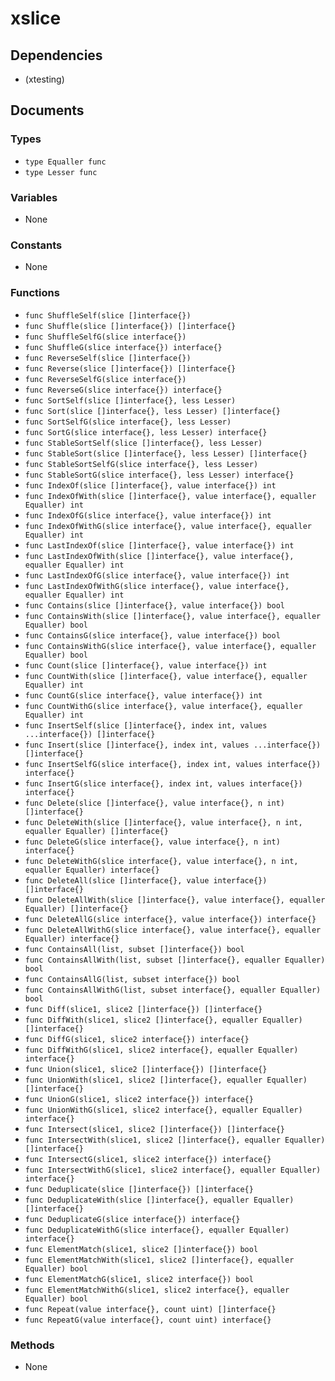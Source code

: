 # xslice

## Dependencies

+ (xtesting)

## Documents

### Types

+ `type Equaller func`
+ `type Lesser func`

### Variables

+ None

### Constants

+ None

### Functions

+ `func ShuffleSelf(slice []interface{})`
+ `func Shuffle(slice []interface{}) []interface{}`
+ `func ShuffleSelfG(slice interface{})`
+ `func ShuffleG(slice interface{}) interface{}`
+ `func ReverseSelf(slice []interface{})`
+ `func Reverse(slice []interface{}) []interface{}`
+ `func ReverseSelfG(slice interface{})`
+ `func ReverseG(slice interface{}) interface{}`
+ `func SortSelf(slice []interface{}, less Lesser)`
+ `func Sort(slice []interface{}, less Lesser) []interface{}`
+ `func SortSelfG(slice interface{}, less Lesser)`
+ `func SortG(slice interface{}, less Lesser) interface{}`
+ `func StableSortSelf(slice []interface{}, less Lesser)`
+ `func StableSort(slice []interface{}, less Lesser) []interface{}`
+ `func StableSortSelfG(slice interface{}, less Lesser)`
+ `func StableSortG(slice interface{}, less Lesser) interface{}`
+ `func IndexOf(slice []interface{}, value interface{}) int`
+ `func IndexOfWith(slice []interface{}, value interface{}, equaller Equaller) int`
+ `func IndexOfG(slice interface{}, value interface{}) int`
+ `func IndexOfWithG(slice interface{}, value interface{}, equaller Equaller) int`
+ `func LastIndexOf(slice []interface{}, value interface{}) int`
+ `func LastIndexOfWith(slice []interface{}, value interface{}, equaller Equaller) int`
+ `func LastIndexOfG(slice interface{}, value interface{}) int`
+ `func LastIndexOfWithG(slice interface{}, value interface{}, equaller Equaller) int`
+ `func Contains(slice []interface{}, value interface{}) bool`
+ `func ContainsWith(slice []interface{}, value interface{}, equaller Equaller) bool`
+ `func ContainsG(slice interface{}, value interface{}) bool`
+ `func ContainsWithG(slice interface{}, value interface{}, equaller Equaller) bool`
+ `func Count(slice []interface{}, value interface{}) int`
+ `func CountWith(slice []interface{}, value interface{}, equaller Equaller) int`
+ `func CountG(slice interface{}, value interface{}) int`
+ `func CountWithG(slice interface{}, value interface{}, equaller Equaller) int`
+ `func InsertSelf(slice []interface{}, index int, values ...interface{}) []interface{}`
+ `func Insert(slice []interface{}, index int, values ...interface{}) []interface{}`
+ `func InsertSelfG(slice interface{}, index int, values interface{}) interface{}`
+ `func InsertG(slice interface{}, index int, values interface{}) interface{}`
+ `func Delete(slice []interface{}, value interface{}, n int) []interface{}`
+ `func DeleteWith(slice []interface{}, value interface{}, n int, equaller Equaller) []interface{}`
+ `func DeleteG(slice interface{}, value interface{}, n int) interface{}`
+ `func DeleteWithG(slice interface{}, value interface{}, n int, equaller Equaller) interface{}`
+ `func DeleteAll(slice []interface{}, value interface{}) []interface{}`
+ `func DeleteAllWith(slice []interface{}, value interface{}, equaller Equaller) []interface{}`
+ `func DeleteAllG(slice interface{}, value interface{}) interface{}`
+ `func DeleteAllWithG(slice interface{}, value interface{}, equaller Equaller) interface{}`
+ `func ContainsAll(list, subset []interface{}) bool`
+ `func ContainsAllWith(list, subset []interface{}, equaller Equaller) bool`
+ `func ContainsAllG(list, subset interface{}) bool`
+ `func ContainsAllWithG(list, subset interface{}, equaller Equaller) bool`
+ `func Diff(slice1, slice2 []interface{}) []interface{}`
+ `func DiffWith(slice1, slice2 []interface{}, equaller Equaller) []interface{}`
+ `func DiffG(slice1, slice2 interface{}) interface{}`
+ `func DiffWithG(slice1, slice2 interface{}, equaller Equaller) interface{}`
+ `func Union(slice1, slice2 []interface{}) []interface{}`
+ `func UnionWith(slice1, slice2 []interface{}, equaller Equaller) []interface{}`
+ `func UnionG(slice1, slice2 interface{}) interface{}`
+ `func UnionWithG(slice1, slice2 interface{}, equaller Equaller) interface{}`
+ `func Intersect(slice1, slice2 []interface{}) []interface{}`
+ `func IntersectWith(slice1, slice2 []interface{}, equaller Equaller) []interface{}`
+ `func IntersectG(slice1, slice2 interface{}) interface{}`
+ `func IntersectWithG(slice1, slice2 interface{}, equaller Equaller) interface{}`
+ `func Deduplicate(slice []interface{}) []interface{}`
+ `func DeduplicateWith(slice []interface{}, equaller Equaller) []interface{}`
+ `func DeduplicateG(slice interface{}) interface{}`
+ `func DeduplicateWithG(slice interface{}, equaller Equaller) interface{}`
+ `func ElementMatch(slice1, slice2 []interface{}) bool`
+ `func ElementMatchWith(slice1, slice2 []interface{}, equaller Equaller) bool`
+ `func ElementMatchG(slice1, slice2 interface{}) bool`
+ `func ElementMatchWithG(slice1, slice2 interface{}, equaller Equaller) bool`
+ `func Repeat(value interface{}, count uint) []interface{}`
+ `func RepeatG(value interface{}, count uint) interface{}`

### Methods

+ None
